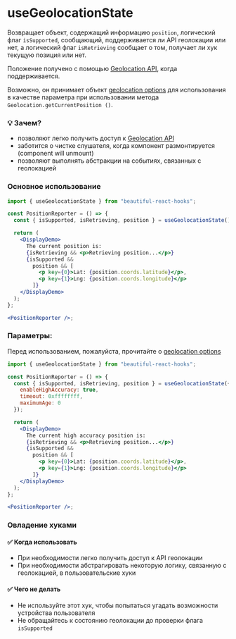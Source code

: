 # useGeolocationState

Возвращает объект, содержащий информацию `position`, логический флаг `isSupported`, сообщающий, поддерживается ли API геолокации или нет, а логический флаг `isRetrieving` сообщает о том, получает ли хук
текущую позиция или нет.

Положение получено с помощью
[Geolocation API](https://developer.mozilla.org/en-US/docs/Web/API/Geolocation_API/Using_the_Geolocation_API),
когда поддерживается.

Возможно, он принимает объект [geolocation options](https://developer.mozilla.org/en-US/docs/Web/API/PositionOptions)
для использования в качестве параметра при использовании метода `Geolocation.getCurrentPosition ()`.

### 💡 Зачем?

- позволяют легко получить доступ к [Geolocation API](https://developer.mozilla.org/en-US/docs/Web/API/Geolocation_API/Using_the_Geolocation_API)
- заботится о чистке слушателя, когда компонент размонтируется (component will unmount)
- позволяют выполнять абстракции на событиях, связанных с геолокацией

### Основное использование

```jsx harmony
import { useGeolocationState } from "beautiful-react-hooks";

const PositionReporter = () => {
  const { isSupported, isRetrieving, position } = useGeolocationState();

  return (
    <DisplayDemo>
      The current position is:
      {isRetrieving && <p>Retrieving position...</p>}
      {isSupported &&
        position && [
          <p key={0}>Lat: {position.coords.latitude}</p>,
          <p key={1}>Lng: {position.coords.longitude}</p>
        ]}
    </DisplayDemo>
  );
};

<PositionReporter />;
```

### Параметры:

Перед использованием, пожалуйста, прочитайте о [geolocation options](https://developer.mozilla.org/en-US/docs/Web/API/PositionOptions)

```jsx harmony
import { useGeolocationState } from "beautiful-react-hooks";

const PositionReporter = () => {
  const { isSupported, isRetrieving, position } = useGeolocationState({
    enableHighAccuracy: true,
    timeout: 0xffffffff,
    maximumAge: 0
  });

  return (
    <DisplayDemo>
      The current high accuracy position is:
      {isRetrieving && <p>Retrieving position...</p>}
      {isSupported &&
        position && [
          <p key={0}>Lat: {position.coords.latitude}</p>,
          <p key={1}>Lng: {position.coords.longitude}</p>
        ]}
    </DisplayDemo>
  );
};

<PositionReporter />;
```

### Овладение хуками

#### ✅ Когда использовать

- При необходимости легко получить доступ к API геолокации
- При необходимости абстрагировать некоторую логику, связанную с геолокацией, в пользовательские хуки

#### ✅ Чего не делать

- Не используйте этот хук, чтобы попытаться угадать возможности устройства пользователя
- Не обращайтесь к состоянию геолокации до проверки флага `isSupported`
